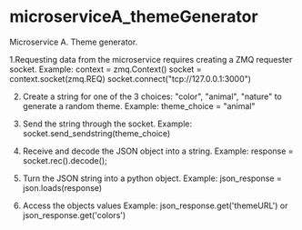 # microserviceA_themeGenerator
Microservice A. Theme generator.

1.Requesting data from the microservice requires creating a ZMQ requester socket. 
Example: 
context = zmq.Context()
socket = context.socket(zmq.REQ)
socket.connect("tcp://127.0.0.1:3000")

2. Create a string for one of the 3 choices: "color", "animal", "nature" to generate a random theme.
Example: 
theme_choice = "animal"

3. Send the string through the socket.
Example:
socket.send_sendstring(theme_choice)

4. Receive and decode the JSON object into a string.
Example:
response = socket.rec().decode();

5. Turn the JSON string into a python object.
Example:
json_response = json.loads(response)

6. Access the objects values
Example: 
json_response.get('themeURL') or json_response.get('colors')
